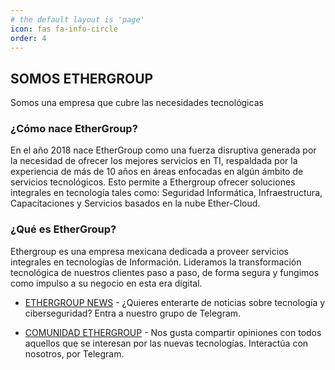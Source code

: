 ```yaml
---
# the default layout is 'page'
icon: fas fa-info-circle
order: 4
---
```


## SOMOS ETHERGROUP

Somos una empresa que cubre las necesidades tecnológicas

### ¿Cómo nace EtherGroup?

En el año 2018 nace EtherGroup como una fuerza disruptiva generada por la necesidad de ofrecer los mejores servicios en TI, respaldada por la experiencia de más de 10 años en áreas enfocadas en algún ámbito de servicios tecnológicos. Esto permite a Ethergroup ofrecer soluciones integrales en tecnología tales como: Seguridad Informática, Infraestructura, Capacitaciones y Servicios basados en la nube Ether-Cloud.

###  ¿Qué es EtherGroup?

Ethergroup es una empresa mexicana dedicada a proveer servicios integrales en tecnologías de Información. Lideramos la transformación tecnológica de nuestros clientes paso a paso, de forma segura y fungimos como impulso a su negocio en esta era digital.


- [ETHERGROUP NEWS](https://t.me/EthergroupNews) - ¿Quieres enterarte de noticias sobre tecnología y ciberseguridad? Entra a nuestro grupo de Telegram.

- [COMUNIDAD ETHERGROUP](https://t.me/joinchat/GrYpIxwKJPVqkOrrAgfQ4w) - Nos gusta compartir opiniones con todos aquellos que se interesan por las nuevas tecnologías. Interactúa con nosotros, por Telegram.



